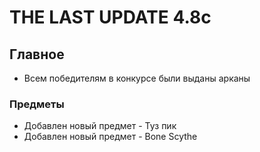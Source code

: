 # THE LAST UPDATE 4.8c

## Главное

* Всем победителям в конкурсе были выданы арканы

### Предметы

* Добавлен новый предмет - Туз пик
* Добавлен новый предмет - Bone Scythe

